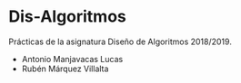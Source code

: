 # Dis-Algoritmos
Prácticas de la asignatura Diseño de Algoritmos 2018/2019.

- Antonio Manjavacas Lucas
- Rubén Márquez Villalta
